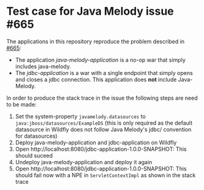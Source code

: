 # Test case for Java Melody issue #665

The applications in this repository reproduce the problem described 
in [#665](https://github.com/javamelody/javamelody/issues/665):

 * The application _java-melody-application_ is a no-op war that simply 
   includes java-melody. 
 * The _jdbc-application_ is a war with a single 
   endpoint that simply opens and closes a jdbc connection. This 
   application does **not** include Java-Melody.

In order to produce the stack trace in the issue the following steps are need to be made:
 1. Set the system-property `javamelody.datasources` to `java:jboss/datasources/ExampleDS` 
    (this is only required as the default datasource in Wildfly does not follow Java 
    Melody's jdbc/ convention for datasources)
 1. Deploy java-melody-application and jdbc-application on Wildfly
 1. Open http://localhost:8080/jdbc-application-1.0.0-SNAPSHOT: This should suceed
 1. Undeploy java-melody-application and deploy it again
 1. Open http://localhost:8080/jdbc-application-1.0.0-SNAPSHOT: This should fail now 
    with a NPE in `ServletContextImpl` as shown in the stack trace
